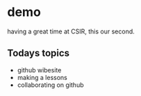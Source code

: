 # demo
having a great time at CSIR, this our second.

## Todays topics

- github wibesite
- making a lessons
- collaborating on github

